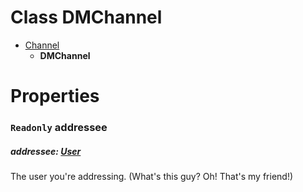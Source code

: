 # **Class DMChannel**

- [Channel](/docs/Classes/Channel.md)
  - **DMChannel**
#
# Properties

### `Readonly` **addressee**
##### addressee: [User](/docs/Classes/User.md)
The user you're addressing. (What's this guy? Oh! That's my friend!)
#